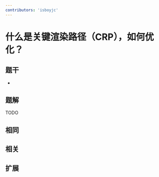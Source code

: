 ```yaml
---
contributors: 'isboyjc'
---
```


# 什么是关键渲染路径（CRP），如何优化？

## 题干

- 



## 题解

<!-- ::: details 点我查看题解 -->

  TODO

<!-- ::: -->



## 相同


## 相关


## 扩展

